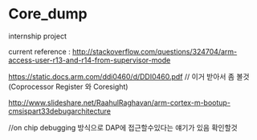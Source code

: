 # Core_dump
internship project


current reference : http://stackoverflow.com/questions/324704/arm-access-user-r13-and-r14-from-supervisor-mode


https://static.docs.arm.com/ddi0460/d/DDI0460.pdf // 이거 받아서 좀 볼것 (Coprocessor Register 와 Coresight)

http://www.slideshare.net/RaahulRaghavan/arm-cortex-m-bootup-cmsispart33debugarchitecture

//on chip debugging 방식으로 DAP에 접근할수있다는 얘기가 있음 확인할것
